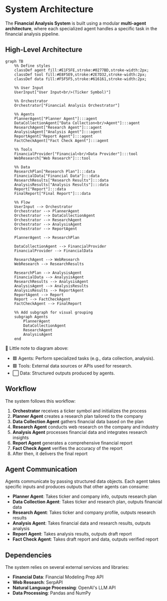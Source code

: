 # System Architecture

The **Financial Analysis System** is built using a modular **multi-agent architecture**, where each specialized agent handles a specific task in the financial analysis pipeline.

## High-Level Architecture

```mermaid
graph TB
    %% Define styles
    classDef agent fill:#E1F5FE,stroke:#0277BD,stroke-width:2px;
    classDef tool fill:#E8F5E9,stroke:#2E7D32,stroke-width:2px;
    classDef data fill:#F5F5F5,stroke:#616161,stroke-width:2px;

    %% User Input
    UserInput["User Input<br/>(Ticker Symbol)"]

    %% Orchestrator
    Orchestrator["Financial Analysis Orchestrator"]
    
    %% Agents
    PlannerAgent["Planner Agent"]:::agent
    DataCollectionAgent["Data Collection<br/>Agent"]:::agent
    ResearchAgent["Research Agent"]:::agent
    AnalysisAgent["Analysis Agent"]:::agent
    ReportAgent["Report Agent"]:::agent
    FactCheckAgent["Fact Check Agent"]:::agent
    
    %% Tools
    FinancialProvider["Financial<br/>Data Provider"]:::tool
    WebResearch["Web Research"]:::tool
    
    %% Data
    ResearchPlan["Research Plan"]:::data
    FinancialData["Financial Data"]:::data
    ResearchResults["Research Results"]:::data
    AnalysisResults["Analysis Results"]:::data
    Report["Report"]:::data
    FinalReport["Final Report"]:::data

    %% Flow
    UserInput --> Orchestrator
    Orchestrator --> PlannerAgent
    Orchestrator --> DataCollectionAgent
    Orchestrator --> ResearchAgent
    Orchestrator --> AnalysisAgent
    Orchestrator --> ReportAgent
    
    PlannerAgent --> ResearchPlan
    
    DataCollectionAgent --> FinancialProvider
    FinancialProvider --> FinancialData
    
    ResearchAgent --> WebResearch
    WebResearch --> ResearchResults
    
    ResearchPlan --> AnalysisAgent
    FinancialData --> AnalysisAgent
    ResearchResults --> AnalysisAgent
    AnalysisAgent --> AnalysisResults
    AnalysisResults --> ReportAgent
    ReportAgent --> Report
    Report --> FactCheckAgent
    FactCheckAgent --> FinalReport

    %% Add subgraph for visual grouping
    subgraph Agents
        PlannerAgent
        DataCollectionAgent
        ResearchAgent
        AnalysisAgent
    end
```


📌 Little note to diagram above:

- 🟦 Agents: Perform specialized tasks (e.g., data collection, analysis).
- 🟩 Tools: External data sources or APIs used for research.
- ⬜ Data: Structured outputs produced by agents.

## Workflow

The system follows this workflow:

1. **Orchestrator** receives a ticker symbol and initializes the process
2. **Planner Agent** creates a research plan tailored to the company
3. **Data Collection Agent** gathers financial data based on the plan
4. **Research Agent** conducts web research on the company and industry
5. **Analysis Agent** processes financial data and integrates research insights
6. **Report Agent** generates a comprehensive financial report
7. **Fact Check Agent** verifies the accuracy of the report
8. After then, it delivers the final report


## Agent Communication

Agents communicate by passing structured data objects. Each agent takes specific inputs and produces outputs that other agents can consume:

- **Planner Agent**: Takes ticker and company info, outputs research plan
- **Data Collection Agent**: Takes ticker and research plan, outputs financial data
- **Research Agent**: Takes ticker and company profile, outputs research results
- **Analysis Agent**: Takes financial data and research results, outputs analysis
- **Report Agent**: Takes analysis results, outputs draft report
- **Fact Check Agent**: Takes draft report and data, outputs verified report

## Dependencies

The system relies on several external services and libraries:

- **Financial Data**: Financial Modeling Prep API
- **Web Research**: SerpAPI
- **Natural Language Processing**: OpenAI's LLM API
- **Data Processing**: Pandas and NumPy
